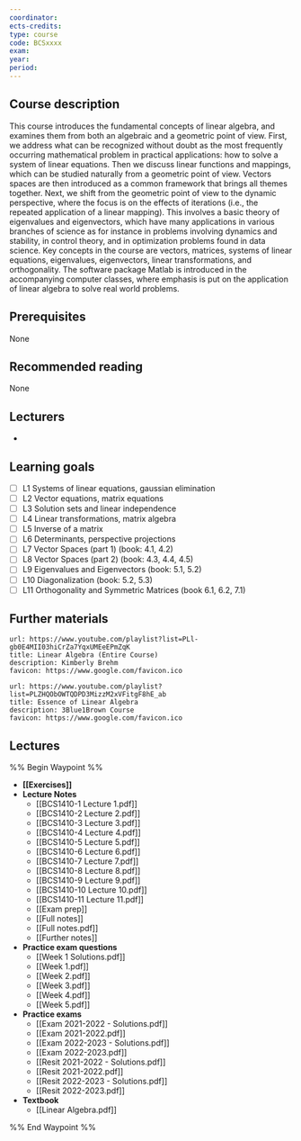 ```yaml
---
coordinator: 
ects-credits: 
type: course
code: BCSxxxx
exam: 
year: 
period:
---
```


## Course description
This course introduces the fundamental concepts of linear algebra, and examines them from both an algebraic and a geometric point of view. First, we address what can be recognized without doubt as the most frequently occurring mathematical problem in practical applications: how to solve a system of linear equations. Then we discuss linear functions and mappings, which can be studied naturally from a geometric point of view. Vectors spaces are then introduced as a common framework that brings all themes together. Next, we shift from the geometric point of view to the dynamic perspective, where the focus is on the effects of iterations (i.e., the repeated application of a linear mapping). This involves a basic theory of eigenvalues and eigenvectors, which have many applications in various branches of science as for instance in problems involving dynamics and stability, in control theory, and in optimization problems found in data science. Key concepts in the course are vectors, matrices, systems of linear equations, eigenvalues, eigenvectors, linear transformations, and orthogonality. The software package Matlab is introduced in the accompanying computer classes, where emphasis is put on the application of linear algebra to solve real world problems.

## Prerequisites
None

## Recommended reading
None

## Lecturers
- 

## Learning goals
- [ ] L1 Systems of linear equations, gaussian elimination
- [ ] L2 Vector equations, matrix equations
- [ ] L3 Solution sets and linear independence
- [ ] L4 Linear transformations, matrix algebra
- [ ] L5 Inverse of a matrix
- [ ] L6 Determinants, perspective projections
- [ ] L7 Vector Spaces (part 1) (book: 4.1, 4.2)
- [ ] L8 Vector Spaces (part 2) (book: 4.3, 4.4, 4.5)
- [ ] L9 Eigenvalues and Eigenvectors (book: 5.1, 5.2)
- [ ] L10 Diagonalization (book: 5.2, 5.3)
- [ ] L11 Orthogonality and Symmetric Matrices (book 6.1, 6.2, 7.1)

## Further materials

```NiftyLinks
url: https://www.youtube.com/playlist?list=PLl-gb0E4MII03hiCrZa7YqxUMEeEPmZqK
title: Linear Algebra (Entire Course)
description: Kimberly Brehm
favicon: https://www.google.com/favicon.ico

```
```NiftyLinks
url: https://www.youtube.com/playlist?list=PLZHQObOWTQDPD3MizzM2xVFitgF8hE_ab
title: Essence of Linear Algebra
description: 3Blue1Brown Course
favicon: https://www.google.com/favicon.ico

```

## Lectures
%% Begin Waypoint %%
- **[[Exercises]]**
- **Lecture Notes**
	- [[BCS1410-1 Lecture 1.pdf]]
	- [[BCS1410-2 Lecture 2.pdf]]
	- [[BCS1410-3 Lecture 3.pdf]]
	- [[BCS1410-4 Lecture 4.pdf]]
	- [[BCS1410-5 Lecture 5.pdf]]
	- [[BCS1410-6 Lecture 6.pdf]]
	- [[BCS1410-7 Lecture 7.pdf]]
	- [[BCS1410-8 Lecture 8.pdf]]
	- [[BCS1410-9 Lecture 9.pdf]]
	- [[BCS1410-10 Lecture 10.pdf]]
	- [[BCS1410-11 Lecture 11.pdf]]
	- [[Exam prep]]
	- [[Full notes]]
	- [[Full notes.pdf]]
	- [[Further notes]]
- **Practice exam questions**
	- [[Week 1 Solutions.pdf]]
	- [[Week 1.pdf]]
	- [[Week 2.pdf]]
	- [[Week 3.pdf]]
	- [[Week 4.pdf]]
	- [[Week 5.pdf]]
- **Practice exams**
	- [[Exam 2021-2022 - Solutions.pdf]]
	- [[Exam 2021-2022.pdf]]
	- [[Exam 2022-2023 - Solutions.pdf]]
	- [[Exam 2022-2023.pdf]]
	- [[Resit 2021-2022 - Solutions.pdf]]
	- [[Resit 2021-2022.pdf]]
	- [[Resit 2022-2023 - Solutions.pdf]]
	- [[Resit 2022-2023.pdf]]
- **Textbook**
	- [[Linear Algebra.pdf]]

%% End Waypoint %%